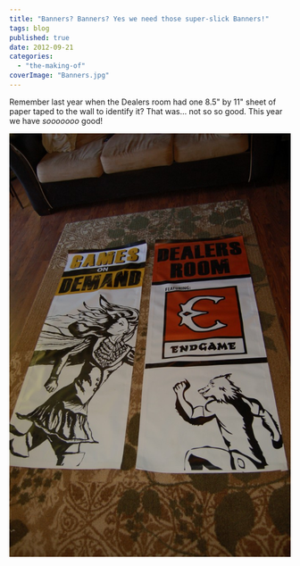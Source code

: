 ```yaml
---
title: "Banners? Banners? Yes we need those super-slick Banners!"
tags: blog
published: true
date: 2012-09-21
categories: 
  - "the-making-of"
coverImage: "Banners.jpg"
---
```


Remember last year when the Dealers room had one 8.5" by 11" sheet of paper taped to the wall to identify it? That was... not so so good. This year we have _sooooooo_ good!

[![](/images/Banners-680x1024.jpg "Banners")](/images/Banners.jpg)
